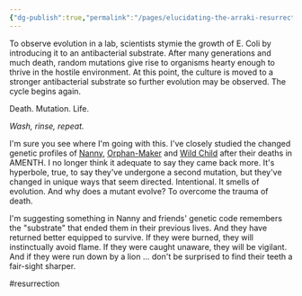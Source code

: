 ```yaml
---
{"dg-publish":true,"permalink":"/pages/elucidating-the-arraki-resurrections-by-way-of-experimentally-observed-evolution-in-bacteria/","dgShowLocalGraph":true}
---
```



To observe evolution in a lab, scientists stymie the growth of E. Coli by introducing it to an antibacterial substrate. After many generations and much death, random mutations give rise to organisms hearty enough to thrive in the hostile environment. At this point, the culture is moved to a stronger antibacterial substrate so further evolution may be observed. The cycle begins again. 

Death. Mutation. Life. 

*Wash, rinse, repeat.* 

I'm sure you see where I'm going with this. I've closely studied the changed genetic profiles of [Nanny](https://x-men.fandom.com/wiki/Nanny), [Orphan-Maker](https://marvel.fandom.com/wiki/Orphan-Maker) and [Wild Child](https://x-men.fandom.com/wiki/Wild_Child) after their deaths in AMENTH. I no longer think it adequate to say they came back more. It's hyperbole, true, to say they've undergone a second mutation, but they've changed in unique ways that seem directed. Intentional. It smells of evolution. And why does a mutant evolve? To overcome the trauma of death. 

I'm suggesting something in Nanny and friends' genetic code remembers the "substrate" that ended them in their previous lives. And they have returned better equipped to survive. If they were burned, they will instinctually avoid flame. If they were caught unaware, they will be vigilant. And if they were run down by a lion ... don't be surprised to find their teeth a fair-sight sharper. 

#resurrection 